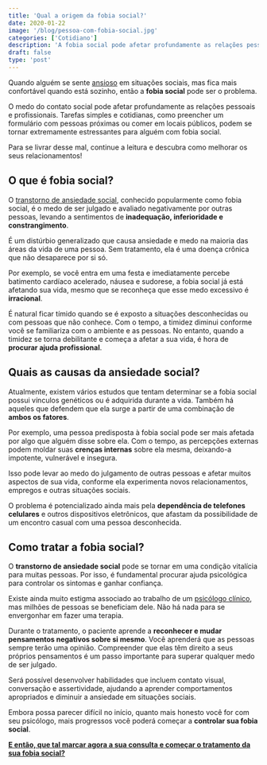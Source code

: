 ```yaml
---
title: 'Qual a origem da fobia social?'
date: 2020-01-22
image: '/blog/pessoa-com-fobia-social.jpg'
categories: ['Cotidiano']
description: 'A fobia social pode afetar profundamente as relações pessoais. Para se livrar desse mal, continue a leitura e saiba como melhorar os seus relacionamentos!'
draft: false
type: 'post'
---
```


Quando alguém se sente [ansioso](/o-que-fazer-diante-de-uma-crise-de-ansiedade/) em situações sociais, mas fica mais confortável quando está sozinho, então a **fobia social** pode ser o problema.

O medo do contato social pode afetar profundamente as relações pessoais e profissionais. Tarefas simples e cotidianas, como preencher um formulário com pessoas próximas ou comer em locais públicos, podem se tornar extremamente estressantes para alguém com fobia social.

Para se livrar desse mal, continue a leitura e descubra como melhorar os seus relacionamentos!

## **O que é fobia social?**

O [transtorno de ansiedade social](/o-que-e-ansiedade-social-e-como-ela-pode-afetar-relacionamentos/), conhecido popularmente como fobia social, é o medo de ser julgado e avaliado negativamente por outras pessoas, levando a sentimentos de **inadequação, inferioridade e constrangimento**.

É um distúrbio generalizado que causa ansiedade e medo na maioria das áreas da vida de uma pessoa. Sem tratamento, ela é uma doença crônica que não desaparece por si só.

Por exemplo, se você entra em uma festa e imediatamente percebe batimento cardíaco acelerado, náusea e sudorese, a fobia social já está afetando sua vida, mesmo que se reconheça que esse medo excessivo é **irracional**.

É natural ficar tímido quando se é exposto a situações desconhecidas ou com pessoas que não conhece. Com o tempo, a timidez diminui conforme você se familiariza com o ambiente e as pessoas. No entanto, quando a timidez se torna debilitante e começa a afetar a sua vida, é hora de **procurar ajuda profissional**.

## **Quais as causas da ansiedade social?**

Atualmente, existem vários estudos que tentam determinar se a fobia social possui vínculos genéticos ou é adquirida durante a vida. Também há aqueles que defendem que ela surge a partir de uma combinação de **ambos os fatores**.

Por exemplo, uma pessoa predisposta à fobia social pode ser mais afetada por algo que alguém disse sobre ela. Com o tempo, as percepções externas podem moldar suas **crenças internas** sobre ela mesma, deixando-a impotente, vulnerável e insegura.

Isso pode levar ao medo do julgamento de outras pessoas e afetar muitos aspectos de sua vida, conforme ela experimenta novos relacionamentos, empregos e outras situações sociais.

O problema é potencializado ainda mais pela **dependência de telefones celulares** e outros dispositivos eletrônicos, que afastam da possibilidade de um encontro casual com uma pessoa desconhecida.

## **Como tratar a fobia social?**

O **transtorno de ansiedade social** pode se tornar em uma condição vitalícia para muitas pessoas. Por isso, é fundamental procurar ajuda psicológica para controlar os sintomas e ganhar confiança.

Existe ainda muito estigma associado ao trabalho de um [psicólogo clínico](/pra-que-serve-um-psicologo-clinico/), mas milhões de pessoas se beneficiam dele. Não há nada para se envergonhar em fazer uma terapia.

Durante o tratamento, o paciente aprende a **reconhecer e mudar pensamentos negativos sobre si mesmo**. Você aprenderá que as pessoas sempre terão uma opinião. Compreender que elas têm direito a seus próprios pensamentos é um passo importante para superar qualquer medo de ser julgado.

Será possível desenvolver habilidades que incluem contato visual, conversação e assertividade, ajudando a aprender comportamentos apropriados e diminuir a ansiedade em situações sociais.

Embora possa parecer difícil no início, quanto mais honesto você for com seu psicólogo, mais progressos você poderá começar a **controlar sua fobia social**.

[**E então, que tal marcar agora a sua consulta e começar o tratamento da sua fobia social?**](/contato/)

